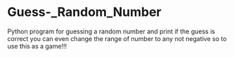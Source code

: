 # Guess-_Random_Number
Python program for guessing a random number and print if the guess is correct
you can even change the range of number to any not negative so to use this as a game!!!
